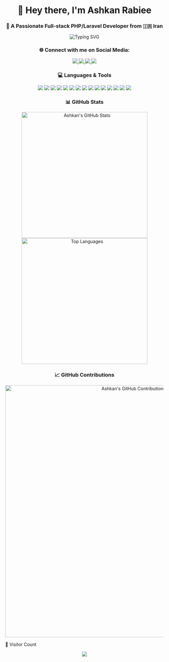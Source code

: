<h1 align="center">👋 Hey there, I'm <b>Ashkan Rabiee</b></h1>
<h3 align="center">🚀 A Passionate Full-stack PHP/Laravel Developer from 🇮🇷 Iran</h3>

<p align="center">
  <img src="https://readme-typing-svg.herokuapp.com?font=Fira+Code&duration=4000&pause=500&center=true&vCenter=true&multiline=true&width=600&height=100&lines=Welcome+to+my+GitHub+profile!;I+build+beautiful+web+apps+with+Laravel+and+PHP!;Let's+create+amazing+things+together!" alt="Typing SVG" />
</p>

<h3 align="center">🌐 Connect with me on Social Media:</h3>
<p align="center">
  <a href="https://linkedin.com/in/ashkan-rabiee" target="_blank">
    <img src="https://img.shields.io/badge/-LinkedIn-0077B5?style=for-the-badge&logo=linkedin&logoColor=white" />
  </a>
  <a href="https://t.me/ashkan_rabiee" target="_blank">
    <img src="https://img.shields.io/badge/-Telegram-0088cc?style=for-the-badge&logo=telegram&logoColor=white" />
  </a>
  <a href="https://instagram.com/ashkan.rabiee" target="_blank">
    <img src="https://img.shields.io/badge/-Instagram-E4405F?style=for-the-badge&logo=instagram&logoColor=white" />
  </a>
  <a href="https://twitter.com/ashkan_rabiee" target="_blank">
    <img src="https://img.shields.io/badge/-Twitter-1DA1F2?style=for-the-badge&logo=twitter&logoColor=white" />
  </a>
</p>

<h3 align="center">💻 Languages & Tools</h3>
<p align="center">
  <img src="https://img.shields.io/badge/-PHP-777BB4?style=flat&logo=php&logoColor=white" />
  <img src="https://img.shields.io/badge/-Laravel-FF2D20?style=flat&logo=laravel&logoColor=white" />
  <img src="https://img.shields.io/badge/-Python-3776AB?style=flat&logo=python&logoColor=white" />
  <img src="https://img.shields.io/badge/-Kotlin-7F52FF?style=flat&logo=kotlin&logoColor=white" />
  <img src="https://img.shields.io/badge/-MySQL-00758F?style=flat&logo=mysql&logoColor=white" />
  <img src="https://img.shields.io/badge/-SQLite-003B57?style=flat&logo=sqlite&logoColor=white" />
  <img src="https://img.shields.io/badge/-HTML5-E34F26?style=flat&logo=html5&logoColor=white" />
  <img src="https://img.shields.io/badge/-CSS3-1572B6?style=flat&logo=css3&logoColor=white" />
  <img src="https://img.shields.io/badge/-Bootstrap-563D7C?style=flat&logo=bootstrap&logoColor=white" />
  <img src="https://img.shields.io/badge/-Postman-FF6C37?style=flat&logo=postman&logoColor=white" />
  <img src="https://img.shields.io/badge/-Git-F05032?style=flat&logo=git&logoColor=white" />
  <img src="https://img.shields.io/badge/-Linux-FCC624?style=flat&logo=linux&logoColor=black" />
  <img src="https://img.shields.io/badge/-Android-3DDC84?style=flat&logo=android&logoColor=white" />
  <img src="https://img.shields.io/badge/-XML-FF1B2D?style=flat&logo=xml&logoColor=white" />
  <img src="https://img.shields.io/badge/-WordPress-21759B?style=flat&logo=wordpress&logoColor=white" />
</p>


<h3 align="center">📊 GitHub Stats</h3>
<p align="center">
  <img src="https://github-readme-stats.vercel.app/api?username=ashkanrabiee&show_icons=true&theme=radical" alt="Ashkan's GitHub Stats" width="400" />
  <img src="https://github-readme-stats.vercel.app/api/top-langs/?username=ashkanrabiee&layout=compact&theme=radical" alt="Top Languages" width="400" />
</p>

<h3 align="center">📈 GitHub Contributions</h3>
<p align="center">
  <img src="https://ghchart.rshang.in/?user=ashkanrabiee&theme=radical" alt="Ashkan's GitHub Contributions" width="800" />
</p>




👀 Visitor Count
<p align="center">
<img src="https://komarev.com/ghpvc/?username=ashkanrabiee&label=Profile+Views&color=blue&style=flat" />
</p>

